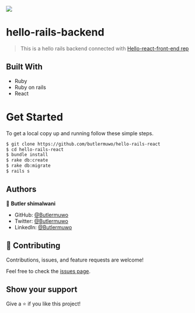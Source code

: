 ![](https://img.shields.io/badge/Hello-App-blueviolet)


# hello-rails-backend
> This is a hello rails backend connected with [Hello-react-front-end rep](https://github.com/butlermuwo/hello-react-front-end-.git) 

## Built With

- Ruby
- Ruby on rails
- React

# Get Started
To get a local copy up and running follow these simple steps.

```bash
$ git clone https://github.com/butlermuwo/hello-rails-react
$ cd hello-rails-react
$ bundle install 
$ rake db:create 
$ rake db:migrate 
$ rails s 
```

## Authors

👤 **Butler shimalwani**

- GitHub: [@Butlermuwo](https://github.com/butlermuwo)
- Twitter: [@Butlermuwo](https://twitter.com/ButlerMuwo)
- LinkedIn: [@Butlermuwo](https://www.linkedin.com/in/butlermuwo)


## 🤝 Contributing

Contributions, issues, and feature requests are welcome!

Feel free to check the [issues page](https://github.com/butlermuwo/hello-rails-react/issues).

## Show your support

Give a ⭐️ if you like this project!

